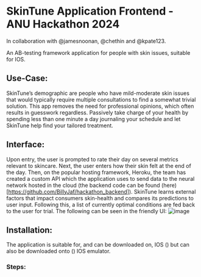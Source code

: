 # SkinTune Application Frontend - ANU Hackathon 2024

In collaboration with @jamesnoonan, @chethin and @kpate123.

An AB-testing framework application for people with skin issues, suitable for IOS.

## Use-Case:

SkinTune’s demographic are people who have mild-moderate skin issues that would typically require 
multiple consultations to find a somewhat trivial solution. This app removes the need for professional
opinions, which often results in guesswork regardless. Passively take charge of your health by spending 
less than one minute a day journaling your schedule and let SkinTune help find your tailored treatment.

## Interface:

Upon entry, the user is prompted to rate their day on several metrics relevant to skincare. Next, the user 
enters how their skin felt at the end of the day. Then, on the popular hosting framework, Heroku, the 
team has created a custom API which the application uses to send data to the neural network hosted in 
the cloud (the backend code can be found (here)[https://github.com/BillyJaf/hackathon_backend]). 
SkinTune learns external factors that impact consumers skin-health and compares its 
predictions to user input. Following this, a list of currently optimal conditions are fed back to the user for trial.
The following can be seen in the friendly UI:
![image](https://github.com/user-attachments/assets/8f74e450-f95c-4c1c-b686-235f8a205ade)

## Installation:

The application is suitable for, and can be downloaded on, IOS () but can also be downloaded onto () IOS emulator.

### Steps:
